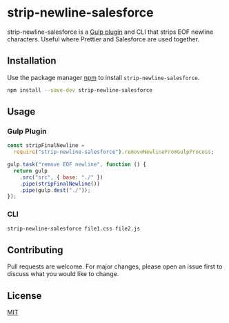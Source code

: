 # strip-newline-salesforce

strip-newline-salesforce is a [Gulp plugin](https://gulpjs.com/docs/en/getting-started/using-plugins/) and CLI that strips EOF newline characters. Useful where Prettier and Salesforce are used together.

## Installation

Use the package manager [npm](https://www.npmjs.com/) to install `strip-newline-salesforce`.

```bash
npm install --save-dev strip-newline-salesforce
```

## Usage

### Gulp Plugin

```javascript
const stripFinalNewline =
  require("strip-newline-salesforce").removeNewlineFromGulpProcess;

gulp.task("remove EOF newline", function () {
  return gulp
    .src("src", { base: "./" })
    .pipe(stripFinalNewline())
    .pipe(gulp.dest("./"));
});
```

### CLI

```bash
strip-newline-salesforce file1.css file2.js
```

## Contributing

Pull requests are welcome. For major changes, please open an issue first to discuss what you would like to change.

## License

[MIT](https://choosealicense.com/licenses/mit/)
